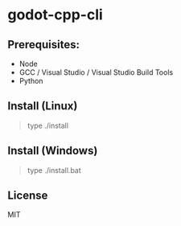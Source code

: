 # godot-cpp-cli

## Prerequisites:
- Node
- GCC / Visual Studio / Visual Studio Build Tools
- Python

## Install (Linux)

> type ./install

## Install (Windows)

> type ./install.bat

## License

MIT